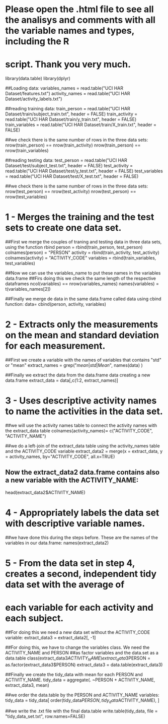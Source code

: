 # Please open the .html file to see all the analisys and comments with all the variable names and types, including the R 
# script. Thank you very much.



library(data.table)
library(dplyr)

##Loading data:
variables_names = read.table("UCI HAR Dataset/features.txt")
activity_names = read.table("UCI HAR Dataset/activity_labels.txt")

##reading training data:
train_person = read.table("UCI HAR Dataset/train/subject_train.txt", header = FALSE)
train_activity = read.table("UCI HAR Dataset/train/y_train.txt", header = FALSE)
train_variables = read.table("UCI HAR Dataset/train/X_train.txt", header = FALSE)

##we check there is the same number of rows in the three data sets:
nrow(train_person) == nrow(train_activity)
nrow(train_person) == nrow(train_variables)

##reading testing data:
test_person = read.table("UCI HAR Dataset/test/subject_test.txt", header = FALSE)
test_activity = read.table("UCI HAR Dataset/test/y_test.txt", header = FALSE)
test_variables = read.table("UCI HAR Dataset/test/X_test.txt", header = FALSE)

##we check there is the same number of rows in the three data sets:
nrow(test_person) == nrow(test_activity)
nrow(test_person) == nrow(test_variables)



# 1 - Merges the training and the test sets to create one data set.


##First we merge the couples of traning and testing data in three data sets, using the function rbind
person = rbind(train_person, test_person)
colnames(person) = "PERSON"
activity = rbind(train_activity, test_activity)
colnames(activity) = "ACTIVITY_CODE"
variables = rbind(train_variables, test_variables)

##Now we can use the variables_name to put these names in the variables data.frame
##Firs doing this we check the same length of the respective dataframes
ncol(variables) == nrow(variables_names)
names(variables) = t(variables_names[2])

##Finally we merge de data in the same data.frame called data using cbind function:
data= cbind(person, activity, variables)



# 2 - Extracts only the measurements on the mean and standard deviation for each measurement. 


##First we create a variable with the names of variables that contains "std" or "mean"
extract_names = grep("*mean*|*std*|*Mean*", names(data) )

##Finally we extract the data from the data.frame data creating a new data.frame
extract_data = data[,c(1:2, extract_names)]



# 3 - Uses descriptive activity names to name the activities in the data set.


##we will use the activity names table to connect the activity names with the extract_data table
colnames(activity_names)= c("ACTIVITY_CODE", "ACTIVITY_NAME")

##we do a left-join of the extract_data table using the activity_names table and the ACTIVITY_CODE variable
extract_data2 = merge(x = extract_data, y = activity_names, by="ACTIVITY_CODE", all.x=TRUE)
## Now the extract_data2 data.frame contains also a new variable with the ACTIVITY_NAME:
head(extract_data2$ACTIVITY_NAME)



# 4 - Appropriately labels the data set with descriptive variable names.


##we have done this during the steps before. These are the names of the variables in our data.frame:
names(extract_data2)



# 5 - From the data set in step 4, creates a second, independent tidy data set with the average of 
#     each variable for each activity and each subject.


##For doing this we need a new data set without the ACTIVITY_CODE variable:
extract_data3 = extract_data2[, -1]

##For doing this, we have to change the variables class. We need the ACTIVITY_NAME and PERSON 
##as factor variables and the data.set as a data.table
class(extract_data3$ACTIVITY_NAME)
extract_data3$PERSON = as.factor(extract_data3$PERSON)
extract_data3 = data.table(extract_data3)

##Finally we create the tidy_data with mean for each PERSON and ACTIVITY_NAME.
tidy_data = aggregate(. ~PERSON + ACTIVITY_NAME, extract_data3, mean)

##we order the data.table by the PERSON and ACTIVITY_NAME variables:
tidy_data = tidy_data[ order(tidy_data$PERSON, tidy_data$ACTIVITY_NAME), ]

##we write the .txt file with the final data.table
write.table(tidy_data, file = "tidy_data_set.txt", row.names=FALSE)




